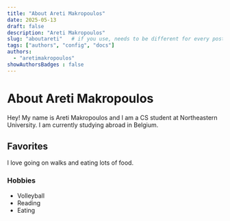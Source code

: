 ```yaml
---
title: "About Areti Makropoulos"
date: 2025-05-13
draft: false
description: "Areti Makropoulos"
slug: "aboutareti"   # if you use, needs to be different for every post
tags: ["authors", "config", "docs"]
authors:
  - "aretimakropoulos"
showAuthorsBadges : false
---
```


# About Areti Makropoulos

Hey! My name is Areti Makropoulos and I am a CS student at Northeastern University. I am currently studying abroad in Belgium.

## Favorites

I love going on walks and eating lots of food. 

### Hobbies
- Volleyball
- Reading
- Eating
